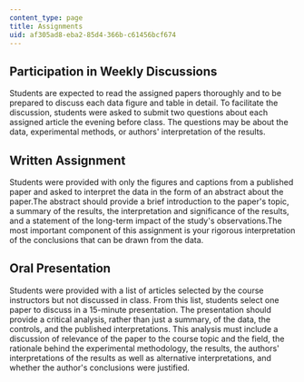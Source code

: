 ```yaml
---
content_type: page
title: Assignments
uid: af305ad8-eba2-85d4-366b-c61456bcf674
---
```


Participation in Weekly Discussions
-----------------------------------

Students are expected to read the assigned papers thoroughly and to be prepared to discuss each data figure and table in detail. To facilitate the discussion, students were asked to submit two questions about each assigned article the evening before class. The questions may be about the data, experimental methods, or authors' interpretation of the results.

Written Assignment
------------------

Students were provided with only the figures and captions from a published paper and asked to interpret the data in the form of an abstract about the paper.The abstract should provide a brief introduction to the paper's topic, a summary of the results, the interpretation and significance of the results, and a statement of the long-term impact of the study's observations.The most important component of this assignment is your rigorous interpretation of the conclusions that can be drawn from the data.

Oral Presentation
-----------------

Students were provided with a list of articles selected by the course instructors but not discussed in class. From this list, students select one paper to discuss in a 15-minute presentation. The presentation should provide a critical analysis, rather than just a summary, of the data, the controls, and the published interpretations. This analysis must include a discussion of relevance of the paper to the course topic and the field, the rationale behind the experimental methodology, the results, the authors' interpretations of the results as well as alternative interpretations, and whether the author's conclusions were justified.